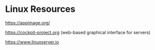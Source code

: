 # Linux Resources

https://appimage.org/

https://cockpit-project.org (web-based graphical interface for servers)

https://www.linuxserver.io